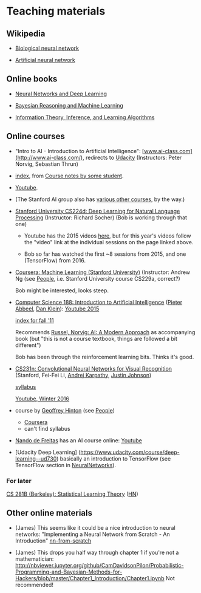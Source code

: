 # Teaching materials

## Wikipedia

* [Biological neural network](https://en.wikipedia.org/wiki/Biological_neural_network)

* [Artificial neural network](https://en.wikipedia.org/wiki/Artificial_neural_network)

## Online books

* [Neural Networks and Deep Learning](http://neuralnetworksanddeeplearning.com)

* [Bayesian Reasoning and Machine Learning](http://web4.cs.ucl.ac.uk/staff/D.Barber/pmwiki/pmwiki.php?n=Brml.Online)

* [Information Theory, Inference, and Learning Algorithms](http://www.inference.phy.cam.ac.uk/itila/p0.html)

## Online courses

*  "Intro to AI - Introduction to Artificial Intelligence": [www.ai-class.com](http://www.ai-class.com/), redirects to [Udacity](https://www.udacity.com/course/intro-to-artificial-intelligence--cs271) (Instructors: Peter Norvig, Sebastian Thrun)

  * [index](https://github.com/lorenzo-stoakes/stanford-ai/blob/master/index.md), 
    from [Course notes by some student](https://github.com/lorenzo-stoakes/stanford-ai).

  * [Youtube](https://www.youtube.com/watch?v=BnIJ7Ba5Sr4&index=1&list=PLE0157B77891C4FE8).

  * (The Stanford AI group also has [various other courses](http://ai.stanford.edu/courses/), by the way.)

* [Stanford University CS224d: Deep Learning for Natural Language Processing](http://cs224d.stanford.edu/syllabus.html) (Instructor: Richard Socher) (Bob is working through that one)

    * Youtube has the 2015 videos
      [here](https://www.youtube.com/channel/UCsGC3XXF1ThHwtDo18d7WVw),
      but for this year's videos follow the "video" link at the individual
      sessions on the page linked above.

    * Bob so far has watched the first ~8 sessions from 2015, and one
      (TensorFlow) from 2016.

* [Coursera: Machine Learning (Stanford University)](https://www.coursera.org/learn/machine-learning/) (Instructor: Andrew Ng (see [People](People.md), i.e. Stanford University course CS229a, correct?)

  Bob might be interested, looks steep.

* [Computer Science 188: Introduction to Artificial Intelligence](http://inst.eecs.berkeley.edu/~cs188/)
  ([Pieter Abbeel](https://www.eecs.berkeley.edu/Faculty/Homepages/abbeel.html),
   [Dan Klein](http://people.eecs.berkeley.edu/~klein/)):
  [Youtube 2015](https://www.youtube.com/watch?v=Xa8twbs8SI4&list=PL-XXv-cvA_iA4YSaTMfF_K_wvrKAY2H8u)

  [index for fall '11](http://inst.eecs.berkeley.edu/~cs188/fa11/lectures.html)

  Recommends [Russel, Norvig: AI: A Modern Approach](http://aima.cs.berkeley.edu/) as accompanying book (but "this is not a course textbook, things are followed a bit different")

  Bob has been through the reinforcement learning bits. Thinks it's good.

* [CS231n: Convolutional Neural Networks for Visual Recognition](http://cs231n.stanford.edu/) (Stanford, Fei-Fei Li, [Andrej Karpathy](http://cs.stanford.edu/people/karpathy/), [Justin Johnson](http://cs.stanford.edu/people/jcjohns/))

  [syllabus](http://cs231n.stanford.edu/syllabus.html)

  [Youtube, Winter 2016](https://www.youtube.com/watch?v=kDB5ErpJCW0&index=5&list=PLlJy-eBtNFt6EuMxFYRiNRS07MCWN5UIA)

* course by [Geoffrey Hinton](http://www.cs.toronto.edu/~hinton/) (see [People](People.md))

  * [Coursera](https://www.coursera.org/course/neuralnets)
  * can't find syllabus

* [Nando de Freitas](http://www.cs.ubc.ca/~nando/) has an AI course online: [Youtube](https://youtu.be/fXgYnCAcdTc)

* [Udacity Deep Learning] (https://www.udacity.com/course/deep-learning--ud730) basically an introduction to TensorFlow (see TensorFlow section in [NeuralNetworks](NeuralNetworks.md)).



### For later

[CS 281B (Berkeley): Statistical Learning Theory](http://people.eecs.berkeley.edu/~jordan/courses/281B-spring04/) ([HN](https://news.ycombinator.com/item?id=11844884))


## Other online materials

* (James) This seems like it could be a nice introduction to neural networks: "Implementing a Neural Network from Scratch - An Introduction" [nn-from-scratch](https://github.com/dennybritz/nn-from-scratch/blob/master/nn-from-scratch.ipynb)

* (James) This drops you half way through chapter 1 if you're not a mathematician:  http://nbviewer.jupyter.org/github/CamDavidsonPilon/Probabilistic-Programming-and-Bayesian-Methods-for-Hackers/blob/master/Chapter1_Introduction/Chapter1.ipynb
Not recommended!

